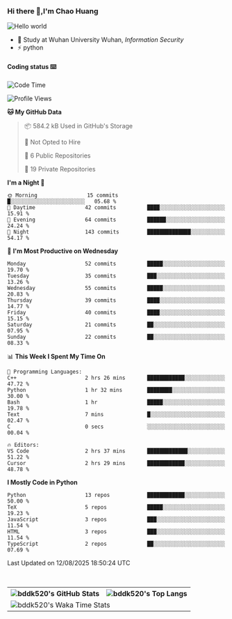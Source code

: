 ### Hi there 👋,I'm Chao Huang


<img src="https://raw.githubusercontent.com/sagar-viradiya/sagar-viradiya/master/resources/banner.png" alt="Hello world">


<br/>


- 🍻  Study at Wuhan University Wuhan, _Information Security_
- ⚡  python



#### Coding status  ⌨️

<!--START_SECTION:waka-->
![Code Time](http://img.shields.io/badge/Code%20Time-889%20hrs%2016%20mins-blue)

![Profile Views](http://img.shields.io/badge/Profile%20Views-1-blue)

**🐱 My GitHub Data** 

> 📦 584.2 kB Used in GitHub's Storage 
 > 
> 🚫 Not Opted to Hire
 > 
> 📜 6 Public Repositories 
 > 
> 🔑 19 Private Repositories 
 > 
**I'm a Night 🦉** 

```text
🌞 Morning                15 commits          █░░░░░░░░░░░░░░░░░░░░░░░░   05.68 % 
🌆 Daytime                42 commits          ████░░░░░░░░░░░░░░░░░░░░░   15.91 % 
🌃 Evening                64 commits          ██████░░░░░░░░░░░░░░░░░░░   24.24 % 
🌙 Night                  143 commits         ██████████████░░░░░░░░░░░   54.17 % 
```
📅 **I'm Most Productive on Wednesday** 

```text
Monday                   52 commits          █████░░░░░░░░░░░░░░░░░░░░   19.70 % 
Tuesday                  35 commits          ███░░░░░░░░░░░░░░░░░░░░░░   13.26 % 
Wednesday                55 commits          █████░░░░░░░░░░░░░░░░░░░░   20.83 % 
Thursday                 39 commits          ████░░░░░░░░░░░░░░░░░░░░░   14.77 % 
Friday                   40 commits          ████░░░░░░░░░░░░░░░░░░░░░   15.15 % 
Saturday                 21 commits          ██░░░░░░░░░░░░░░░░░░░░░░░   07.95 % 
Sunday                   22 commits          ██░░░░░░░░░░░░░░░░░░░░░░░   08.33 % 
```


📊 **This Week I Spent My Time On** 

```text
💬 Programming Languages: 
C++                      2 hrs 26 mins       ████████████░░░░░░░░░░░░░   47.72 % 
Python                   1 hr 32 mins        ████████░░░░░░░░░░░░░░░░░   30.00 % 
Bash                     1 hr                █████░░░░░░░░░░░░░░░░░░░░   19.78 % 
Text                     7 mins              █░░░░░░░░░░░░░░░░░░░░░░░░   02.47 % 
C                        0 secs              ░░░░░░░░░░░░░░░░░░░░░░░░░   00.04 % 

🔥 Editors: 
VS Code                  2 hrs 37 mins       █████████████░░░░░░░░░░░░   51.22 % 
Cursor                   2 hrs 29 mins       ████████████░░░░░░░░░░░░░   48.78 % 
```

**I Mostly Code in Python** 

```text
Python                   13 repos            ████████████░░░░░░░░░░░░░   50.00 % 
TeX                      5 repos             █████░░░░░░░░░░░░░░░░░░░░   19.23 % 
JavaScript               3 repos             ███░░░░░░░░░░░░░░░░░░░░░░   11.54 % 
HTML                     3 repos             ███░░░░░░░░░░░░░░░░░░░░░░   11.54 % 
TypeScript               2 repos             ██░░░░░░░░░░░░░░░░░░░░░░░   07.69 % 
```




 Last Updated on 12/08/2025 18:50:24 UTC
<!--END_SECTION:waka-->

<br/>

<table>
  <tr>
    <th>
      <img alt="bddk520's GitHub Stats" src="https://github-readme-stats-git-masterrstaa-rickstaa.vercel.app/api?username=bddk520&show_icons=true&theme=transparent&hide_border=true" align="center" />
    </th>
    <th>
      <img alt="bddk520's Top Langs" src="https://github-readme-stats-git-masterrstaa-rickstaa.vercel.app/api/top-langs/?username=bddk520&layout=compact&theme=transparent&hide_border=true&langs_count=10&hide=CMake" align="center" /> 
    </th>
  </tr>
  <tr>
    <td colspan=2>
      <img alt="bddk520's Waka Time Stats" src="https://github-readme-stats.vercel.app/api/wakatime?username=bddk&hide_border=true&layout=compact&theme=transparent&custom_title=WorkTimeThisWeek&range=last_7_days" align="center"/>
    </td>
  </tr>
</table>
